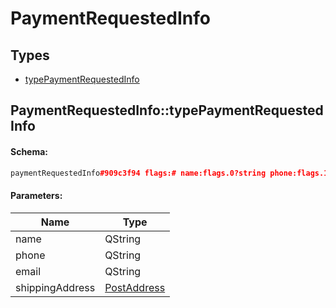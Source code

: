 # PaymentRequestedInfo

## Types

* [typePaymentRequestedInfo](#paymentrequestedinfotypepaymentrequestedinfo)

## PaymentRequestedInfo::typePaymentRequestedInfo

#### Schema:

```c++
paymentRequestedInfo#909c3f94 flags:# name:flags.0?string phone:flags.1?string email:flags.2?string shipping_address:flags.3?PostAddress = PaymentRequestedInfo;
```

#### Parameters:

|Name|Type|
|----|----|
|name|QString|
|phone|QString|
|email|QString|
|shippingAddress|[PostAddress](postaddress.md)|

